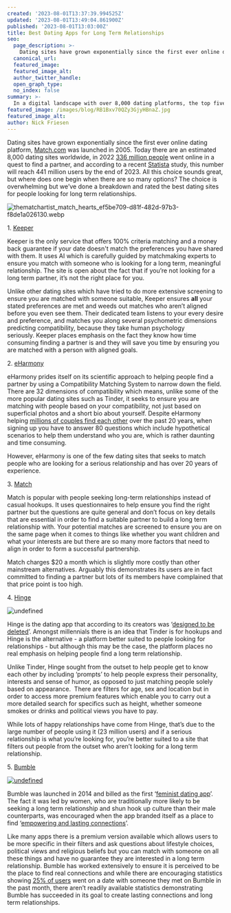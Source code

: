 ```yaml
---
created: '2023-08-01T13:37:39.994525Z'
updated: '2023-08-01T13:49:04.861900Z'
published: '2023-08-01T13:03:00Z'
title: Best Dating Apps for Long Term Relationships
seo:
  page_description: >-
    Dating sites have grown exponentially since the first ever online dating platform, Match.com was launched in 2005. Today there are an estima
  canonical_url:
  featured_image:
  featured_image_alt:
  author_twitter_handle:
  open_graph_type:
  no_index: false
summary: >-
  In a digital landscape with over 8,000 dating platforms, the top five geared towards long-term relationships include Keeper, eHarmony, Match, Hinge, and Bumble are the top five online dating platforms designed for those seeking long-term relationships, each offering unique features from 100% criteria matching to detailed user filtering.
featured_image: /images/blog/RB1Bxv70QZy3GjyHBnaZ.jpg
featured_image_alt:
author: Nick Friesen
---
```


<p dir="ltr">Dating sites have grown exponentially since the first ever online dating platform,&nbsp;<a data-saferedirecturl="https://www.google.com/url?q=http://match.com/&amp;source=gmail&amp;ust=1690981361804000&amp;usg=AOvVaw3crTeLsN3obbnp9_fqN3aw" target="_blank" rel="noopener noreferrer" href="http://match.com/">Match.com</a>&nbsp;was launched in 2005.&nbsp;Today&nbsp;there are an estimated 8,000 dating sites worldwide, in 2022&nbsp;<a data-saferedirecturl="https://www.google.com/url?q=https://www.statista.com/topics/7443/online-dating/%23:~:text%3DIn%25202022%252C%2520there%2520were%2520over,no%2520signs%2520of%2520slowing%2520down.&amp;source=gmail&amp;ust=1690981361804000&amp;usg=AOvVaw3mIp6MLBIlou_F7tpsy0RM" target="_blank" href="https://www.statista.com/topics/7443/online-dating/#:~:text=In%202022%2C%20there%20were%20over,no%20signs%20of%20slowing%20down." rel="noopener noreferrer"><span style="text-decoration: underline;">336 million people</span></a>&nbsp;went online in a quest to find a partner, and according to a recent&nbsp;<a data-saferedirecturl="https://www.google.com/url?q=https://www.statista.com/chart/24165/online-dating-penetration-rate-revenue-selected-countries/&amp;source=gmail&amp;ust=1690981361804000&amp;usg=AOvVaw1tyPQ8_7A_f9aDnxb6U3ke" target="_blank" href="https://www.statista.com/chart/24165/online-dating-penetration-rate-revenue-selected-countries/" rel="noopener noreferrer"><span style="text-decoration: underline;">Statista</span></a>&nbsp;study, this number will reach 441 million users by the end of 2023. All this choice sounds great, but where does one begin when there are so many options? The choice is overwhelming but we&rsquo;ve done a breakdown and rated the best dating sites for people looking for long term relationships.</p>
<div></div>
<div><img src="https://cdn.buttercms.com/1vKbOlvSySbRECGox0q7" alt="thematchartist_match_hearts_ef5be709-d81f-482d-97b3-f8de1a026130.webp"></div>
<p dir="ltr">1.&nbsp;<a data-saferedirecturl="https://www.google.com/url?q=https://keeper.ai/&amp;source=gmail&amp;ust=1690981361804000&amp;usg=AOvVaw34HooN0aCMbaH8kKtcyxlt" target="_blank" rel="noopener noreferrer" href="https://keeper.ai/"><span style="text-decoration: underline;">Keeper</span></a></p>
<div>
<div></div>
</div>
<p dir="ltr">Keeper&nbsp;is the only service that offers 100% criteria matching and a money back guarantee if your date doesn't match the preferences you have shared with them. It uses AI which is carefully guided by matchmaking experts to ensure you match with someone who is looking for a long term, meaningful relationship. The site is open about the fact that if you&rsquo;re not looking for a long term partner, it&rsquo;s not the right place for you.</p>
<div>
<div></div>
</div>
<p dir="ltr">Unlike other dating sites which have tried to do more extensive screening to ensure you are matched with someone suitable,&nbsp;Keeper&nbsp;ensures&nbsp;<strong>all</strong>&nbsp;your stated preferences are met and weeds out matches who aren&rsquo;t aligned before you even see them. Their dedicated team listens to your every desire and preference, and matches you along several psychometric dimensions predicting compatibility, because they take human psychology seriously.&nbsp;Keeper&nbsp;places emphasis on the fact they know how time consuming finding a partner is and they will save you time by ensuring you are matched with a person with aligned goals.&nbsp;</p>
<div dir="ltr">
<div></div>
</div>
<p></p>
<div>
<div>
<div></div>
</div>
<p dir="ltr">2.&nbsp;<a data-saferedirecturl="https://www.google.com/url?q=https://www.eharmony.com/&amp;source=gmail&amp;ust=1690981361804000&amp;usg=AOvVaw2eTnixjz2pmUloHi4J7NRS" target="_blank" href="https://www.eharmony.com/" rel="noopener">eHarmony</a></p>
<div>
<div></div>
</div>
<p dir="ltr">eHarmony&nbsp;prides itself on its scientific approach to helping people find a partner by using a Compatibility Matching System to narrow down the field. There are 32 dimensions of compatibility which means, unlike some of the more popular dating sites such as Tinder, it seeks to ensure you are matching with people based on your compatibility, not just based on superficial photos and a short bio about yourself. Despite eHarmony helping&nbsp;<a data-saferedirecturl="https://www.google.com/url?q=https://www.eharmony.co.uk/&amp;source=gmail&amp;ust=1690981361804000&amp;usg=AOvVaw2tnMpwB4tulEfZ7K1hoZ9d" target="_blank" rel="noopener noreferrer" href="https://www.eharmony.co.uk/"><span style="text-decoration: underline;">millions of couples find each other</span></a>&nbsp;over the past 20 years, when signing up you have to answer 80 questions which include hypothetical scenarios to help them understand who you are, which is rather daunting and time consuming.&nbsp;</p>
<div>
<div></div>
</div>
<p dir="ltr">However, eHarmony is one of the few dating sites that seeks to match people who are looking for a serious relationship and has over 20 years of experience.</p>
</div>
<div></div>
<div></div>
<p dir="ltr">3.&nbsp;<a data-saferedirecturl="https://www.google.com/url?q=https://www.match.com/&amp;source=gmail&amp;ust=1690981361804000&amp;usg=AOvVaw0XOxXw-QclNVFC4ayttd1Q" target="_blank" href="https://www.match.com/" rel="noopener">Match</a></p>
<div></div>
<p dir="ltr">Match&nbsp;is popular with people seeking long-term relationships instead of casual hookups. It uses questionnaires to help ensure you find the right partner but the questions are quite general and don&rsquo;t focus on key details that are essential in order to find a suitable partner to build a long term relationship with. Your potential matches are screened to ensure you are on the same page when it comes to things like whether you want children and what your interests are but there are so many more factors that need to align in order to form a successful partnership.</p>
<div></div>
<p dir="ltr">Match charges $20 a month which is slightly more costly than other mainstream alternatives. Arguably this demonstrates its users are in fact committed to finding a partner but lots of its members have complained that that price point is too high.</p>
<div></div>
<div></div>
<div></div>
<div>
<div>
<div></div>
</div>
<p dir="ltr">4.&nbsp;<a data-saferedirecturl="https://www.google.com/url?q=https://hinge.co/en-gb&amp;source=gmail&amp;ust=1690981361804000&amp;usg=AOvVaw1sMKrO9RwUVnh-msh9_SE2" target="_blank" href="https://hinge.co/en-gb" rel="noopener">Hinge</a></p>
<p dir="ltr"><img src="https://cdn.buttercms.com/ow9EzNZuRaaTVE1NVvs3" alt="undefined"></p>
<div>
<div></div>
</div>
<p dir="ltr">Hinge&nbsp;is the dating app that according to its creators was &lsquo;<a data-saferedirecturl="https://www.google.com/url?q=https://hinge.co/en-gb&amp;source=gmail&amp;ust=1690981361804000&amp;usg=AOvVaw1sMKrO9RwUVnh-msh9_SE2" target="_blank" rel="noopener noreferrer" href="https://hinge.co/en-gb"><span style="text-decoration: underline;">designed to be deleted</span></a>&rsquo;. Amongst millennials there is an idea that Tinder is for hookups and Hinge is the alternative - a platform better suited to people looking for relationships - but although this may be the case, the platform places no real emphasis on helping people find a long term relationship.&nbsp;</p>
<div>
<div></div>
</div>
<p dir="ltr">Unlike Tinder, Hinge sought from the outset to help people get to know each other by including &lsquo;prompts&rsquo; to help people express their personality, interests and sense of humor, as opposed to just matching people solely based on appearance.&nbsp; There are filters for age, sex and location but in order to access more premium features which enable you to carry out a more detailed search for specifics such as height, whether someone smokes or drinks and political views you have to pay.&nbsp;</p>
<div>
<div></div>
</div>
<p dir="ltr">While lots of happy relationships have come from Hinge, that&rsquo;s due to the large number of people using it (23 million users) and if a serious relationship is what you&rsquo;re looking for, you&rsquo;re better suited to a site that filters out people from the outset who aren&rsquo;t looking for a long term relationship.</p>
<div>
<div></div>
</div>
</div>
<div dir="ltr"></div>
<div>
<div>
<div></div>
</div>
<p dir="ltr">5.&nbsp;<a data-saferedirecturl="https://www.google.com/url?q=https://www.google.com/search?client%3Dsafari%26rls%3Den%26q%3Dbumble%26ie%3DUTF-8%26oe%3DUTF-8&amp;source=gmail&amp;ust=1690981361804000&amp;usg=AOvVaw3LrEkgIgLgsyerUiaIzkh7" target="_blank" rel="noopener noreferrer" href="https://www.google.com/search?client=safari&amp;rls=en&amp;q=bumble&amp;ie=UTF-8&amp;oe=UTF-8"><span style="text-decoration: underline;">Bumble</span></a></p>
<p dir="ltr"><span style="text-decoration: underline;"><img src="https://cdn.buttercms.com/V4NW359aQlWHk1Nv8Vyj" alt="undefined"></span></p>
<div>
<div></div>
</div>
<p dir="ltr">Bumble was launched in 2014 and billed as the first &lsquo;<a data-saferedirecturl="https://www.google.com/url?q=https://www.nytimes.com/2017/03/18/fashion/bumble-feminist-dating-app-whitney-wolfe.html&amp;source=gmail&amp;ust=1690981361804000&amp;usg=AOvVaw2na9rnwiY7kZZJTmMGYjMk" target="_blank" rel="noopener noreferrer" href="https://www.nytimes.com/2017/03/18/fashion/bumble-feminist-dating-app-whitney-wolfe.html"><span style="text-decoration: underline;">feminist dating app</span></a>&rsquo;. The fact it was led by women, who are traditionally more likely to be seeking a long term relationship and shun hook up culture than their male counterparts, was encouraged when the app branded itself as a place to find &lsquo;<a data-saferedirecturl="https://www.google.com/url?q=https://mashable.com/article/bumble-dating-user-survey-2018%238N1OTdcO4qqL&amp;source=gmail&amp;ust=1690981361804000&amp;usg=AOvVaw2GOlr-sNO1OMp_hDkam7qe" target="_blank" rel="noopener noreferrer" href="https://mashable.com/article/bumble-dating-user-survey-2018#8N1OTdcO4qqL"><span style="text-decoration: underline;">empowering and lasting connections</span></a>&rsquo;.</p>
<div>
<div></div>
</div>
<p dir="ltr">Like many apps there is a premium version available which allows users to be more specific in their filters and ask questions about lifestyle choices, political views and religious beliefs but you can match with someone on all these things and have no guarantee they are interested in a long term relationship. Bumble has worked extensively to ensure it is perceived to be the place to find real connections and while there are encouraging statistics showing&nbsp;<a data-saferedirecturl="https://www.google.com/url?q=https://mashable.com/article/bumble-dating-user-survey-2018%238N1OTdcO4qqL&amp;source=gmail&amp;ust=1690981361804000&amp;usg=AOvVaw2GOlr-sNO1OMp_hDkam7qe" target="_blank" rel="noopener noreferrer" href="https://mashable.com/article/bumble-dating-user-survey-2018#8N1OTdcO4qqL"><span style="text-decoration: underline;">25% of users</span></a>&nbsp;went on a date with someone they met on Bumble in the past month, there aren&rsquo;t readily available statistics demonstrating Bumble has succeeded in its goal to create lasting connections and long term relationships.&nbsp;</p>
</div>
